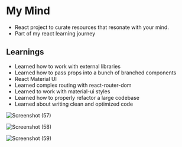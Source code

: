 # My Mind
* React project to curate resources that resonate with your mind.
* Part of my react learning journey

## Learnings

* Learned how to work with external libraries
* Learned how to pass props into a bunch of branched components
* React Material UI
* Learned complex routing with react-router-dom
* Learned to work with material-ui styles
* Learned how to properly refactor a large codebase
* Learned about writing clean and optimized code

![Screenshot (57)](https://user-images.githubusercontent.com/65289994/120385924-9ed74580-c345-11eb-8049-e25048b51575.png)

![Screenshot (58)](https://user-images.githubusercontent.com/65289994/120385927-a0087280-c345-11eb-9721-c32140f3f0f9.png)

![Screenshot (59)](https://user-images.githubusercontent.com/65289994/120385930-a0a10900-c345-11eb-8a8a-d305e64a2696.png)
